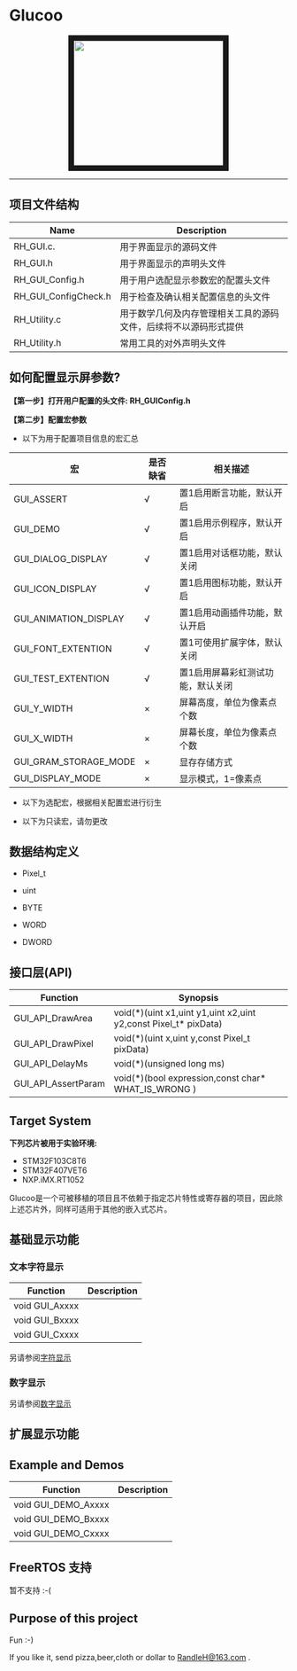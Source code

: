# Glucoo 
<p align="center">
<img src="https://raw.githubusercontent.com/RandleH/GUI-for-OLED-SSD1306/main/Img/OLED.png" width="270" height="225" border="10">
 </p>

---

## 项目文件结构
| Name | Description |
| ---- | --- |
| RH_GUI.c.           | 用于界面显示的源码文件   |
| RH_GUI.h            | 用于界面显示的声明头文件 |
| RH_GUI_Config.h     | 用于用户选配显示参数宏的配置头文件 |
| RH_GUI_ConfigCheck.h| 用于检查及确认相关配置信息的头文件 |
| RH_Utility.c        | 用于数学几何及内存管理相关工具的源码文件，后续将不以源码形式提供|
| RH_Utility.h        | 常用工具的对外声明头文件|

## 如何配置显示屏参数?
__【第一步】打开用户配置的头文件:  RH_GUIConfig.h__

__【第二步】配置宏参数__

+ 以下为用于配置项目信息的宏汇总

|        宏             |   是否缺省  |           相关描述            |
| --------------------- | ---------- | --------------------------    |
| GUI_ASSERT            |      √     | 置1启用断言功能，默认开启       |
| GUI_DEMO              |      √     | 置1启用示例程序，默认开启       |
| GUI_DIALOG_DISPLAY    |      √     | 置1启用对话框功能，默认关闭     |
| GUI_ICON_DISPLAY      |      √     | 置1启用图标功能，默认开启       |
| GUI_ANIMATION_DISPLAY |      √     | 置1启用动画插件功能，默认开启   |
| GUI_FONT_EXTENTION    |      √     | 置1可使用扩展字体，默认关闭     |
| GUI_TEST_EXTENTION    |      √     | 置1启用屏幕彩虹测试功能，默认关闭|
| GUI_Y_WIDTH           |      ×     | 屏幕高度，单位为像素点个数       |
| GUI_X_WIDTH           |      ×     | 屏幕长度，单位为像素点个数       |
| GUI_GRAM_STORAGE_MODE |      ×     | 显存存储方式                    |
| GUI_DISPLAY_MODE     |       ×     | 显示模式，1=像素点

+ 以下为选配宏，根据相关配置宏进行衍生


+ 以下为只读宏，请勿更改




## 数据结构定义
+ Pixel_t

+ uint
+ BYTE
+ WORD
+ DWORD

## 接口层(API)
| Function | Synopsis  |
| -------- | --------- |
| GUI_API_DrawArea  | void(\*)(uint x1,uint y1,uint x2,uint y2,const Pixel_t* pixData)  |
| GUI_API_DrawPixel | void(\*)(uint x,uint y,const Pixel_t pixData) |
| GUI_API_DelayMs   | void(\*)(unsigned long ms) |
|GUI_API_AssertParam|void(\*)(bool expression,const char* WHAT_IS_WRONG )|

## Target System 
__下列芯片被用于实验环境:__
+ STM32F103C8T6
+ STM32F407VET6
+ NXP.iMX.RT1052

Glucoo是一个可被移植的项目且不依赖于指定芯片特性或寄存器的项目，因此除上述芯片外，同样可适用于其他的嵌入式芯片。

## 基础显示功能
### 文本字符显示
|    Function    |    Description    |
| -------------- | ----------------- |
| void GUI_Axxxx |   |
| void GUI_Bxxxx |   |
| void GUI_Cxxxx |   |

另请参阅[字符显示]()


### 数字显示

另请参阅[数字显示]()

## 扩展显示功能

## Example and Demos
| Function | Description |
| ---- | --- |
| void GUI_DEMO_Axxxx |   |
| void GUI_DEMO_Bxxxx |   |
| void GUI_DEMO_Cxxxx |   |

## FreeRTOS 支持
暂不支持 :-(

## Purpose of this project

Fun  :-)

If you like it, send pizza,beer,cloth or dollar to RandleH@163.com .
